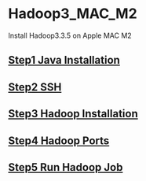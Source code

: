 # Hadoop3_MAC_M2
Install Hadoop3.3.5 on Apple MAC M2 

## [Step1 Java Installation](https://github.com/ichaush/Hadoop3_MAC_M2/blob/main/File/step1.md)
## [Step2 SSH](https://github.com/ichaush/Hadoop3_MAC_M2/blob/main/File/step2.md)
## [Step3 Hadoop Installation](https://github.com/ichaush/Hadoop3_MAC_M2/blob/main/File/step3.md)
## [Step4 Hadoop Ports](https://github.com/ichaush/Hadoop3_MAC_M2/blob/main/File/step4.md)
## [Step5 Run Hadoop Job](https://github.com/ichaush/Hadoop3_MAC_M2/blob/main/File/step5.md)
